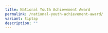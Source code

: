 ```yaml
---
title: National Youth Achievement Award
permalink: /national-youth-achievement-award/
variant: tiptap
description: ""
---
```

